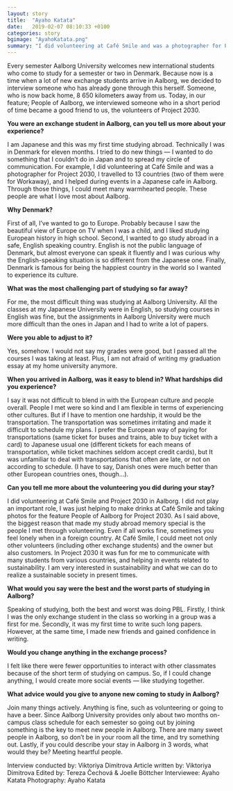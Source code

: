 ```yaml
---
layout: story
title:  "Ayaho Katata"
date:   2019-02-07 08:10:33 +0100
categories: story
bgimage: "AyahoKatata.png"
summary: "I did volunteering at Café Smile and was a photographer for Project 2030, I travelled to 13 countries (two of them were for Workaway), and I helped during events in a Japanese cafe in Aalborg. Through those things, I could meet many warmhearted people. These people are what I love most about Aalborg."
---
```

Every semester Aalborg University welcomes new international students who come to study for a semester or two in Denmark. Because now is a time when a lot of new exchange students arrive in Aalborg, we decided to interview someone who has already gone through this herself. Someone, who is now back home, 8 650 kilometers away from us. Today, in our feature; People of Aalborg, we interviewed someone who in a short period of time became a good friend to us, the volunteers of Project 2030.

**You were an exchange student in Aalborg, can you tell us more about your experience?**

I am Japanese and this was my first time studying abroad. Technically I was in Denmark for eleven months. I tried to do new things — I wanted to do something that I couldn’t do in Japan and to spread my circle of communication. For example, I did volunteering at Café Smile and was a photographer for Project 2030, I travelled to 13 countries (two of them were for Workaway), and I helped during events in a Japanese cafe in Aalborg. Through those things, I could meet many warmhearted people. These people are what I love most about Aalborg.

**Why Denmark?**

First of all, I’ve wanted to go to Europe. Probably because I saw the beautiful view of Europe on TV when I was a child, and I liked studying European history in high school. Second, I wanted to go study abroad in a safe, English speaking country. English is not the public language of Denmark, but almost everyone can speak it fluently and I was curious why the English-speaking situation is so different from the Japanese one. Finally, Denmark is famous for being the happiest country in the world so I wanted to experience its culture.

**What was the most challenging part of studying so far away?**

For me, the most difficult thing was studying at Aalborg University. All the classes at my Japanese University were in English, so studying courses in English was fine, but the assignments in Aalborg University were much more difficult than the ones in Japan and I had to write a lot of papers.

**Were you able to adjust to it?**

Yes, somehow. I would not say my grades were good, but I passed all the courses I was taking at least. Plus, I am not afraid of writing my graduation essay at my home university anymore.

**When you arrived in Aalborg, was it easy to blend in? What hardships did you experience?**

I say it was not difficult to blend in with the European culture and people overall. People I met were so kind and I am flexible in terms of experiencing other cultures. But if I have to mention one hardship, it would be the transportation. The transportation was sometimes irritating and made it difficult to schedule my plans. I prefer the European way of paying for transportations (same ticket for buses and trains, able to buy ticket with a card) to Japanese usual one (different tickets for each means of transportation, while ticket machines seldom accept credit cards), but It was unfamiliar to deal with transportations that often are late, or not on according to schedule. (I have to say, Danish ones were much better than other European countries ones, though…).

**Can you tell me more about the volunteering you did during your stay?**

I did volunteering at Café Smile and Project 2030 in Aalborg. I did not play an important role, I was just helping to make drinks at Café Smile and taking photos for the feature People of Aalborg for Project 2030. As I said above, the biggest reason that made my study abroad memory special is the people I met through volunteering. Even if all works fine, sometimes you feel lonely when in a foreign country. At Café Smile, I could meet not only other volunteers (including other exchange students) and the owner but also customers. In Project 2030 it was fun for me to communicate with many students from various countries, and helping in events related to sustainability. I am very interested in sustainability and what we can do to realize a sustainable society in present times.

**What would you say were the best and the worst parts of studying in Aalborg?**

Speaking of studying, both the best and worst was doing PBL. Firstly, I think I was the only exchange student in the class so working in a group was a first for me. Secondly, it was my first time to write such long papers. However, at the same time, I made new friends and gained confidence in writing.

**Would you change anything in the exchange process?**

I felt like there were fewer opportunities to interact with other classmates because of the short term of studying on campus. So, if I could change anything, I would create more social events — like studying together.

**What advice would you give to anyone new coming to study in Aalborg?**

Join many things actively. Anything is fine, such as volunteering or going to have a beer. Since Aalborg University provides only about two months on-campus class schedule for each semester so going out by joining something is the key to meet new people in Aalborg. There are many sweet people in Aalborg, so don’t be in your room all the time, and try something out.
Lastly, if you could describe your stay in Aalborg in 3 words, what would they be?
Meeting heartful people.

Interview conducted by: Viktoriya Dimitrova
Article written by: Viktoriya Dimitrova
Edited by: Tereza Čechová & Joelle Böttcher
Interviewee: Ayaho Katata
Photography: Ayaho Katata

